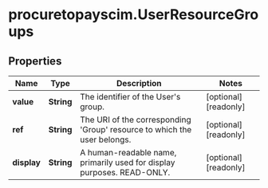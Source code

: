 # procuretopayscim.UserResourceGroups

## Properties

Name | Type | Description | Notes
------------ | ------------- | ------------- | -------------
**value** | **String** | The identifier of the User&#39;s group. | [optional] [readonly] 
**ref** | **String** | The URI of the corresponding &#39;Group&#39; resource to which the user belongs. | [optional] [readonly] 
**display** | **String** | A human-readable name, primarily used for display purposes.  READ-ONLY. | [optional] [readonly] 


